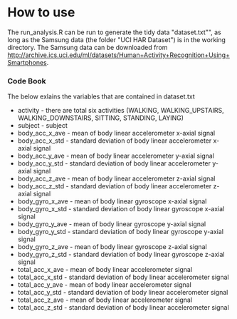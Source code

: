 How to use
===========

The run_analysis.R can be run to generate the tidy data "dataset.txt"", as long as the Samsung data (the folder "UCI HAR Dataset") is in the working directory. The Samsung data can be downloaded from http://archive.ics.uci.edu/ml/datasets/Human+Activity+Recognition+Using+Smartphones.

### Code Book

The below exlains the variables that are contained in dataset.txt 

* activity        - there are total six activities (WALKING, WALKING_UPSTAIRS, WALKING_DOWNSTAIRS, SITTING, STANDING, LAYING) 
* subject         - subject 
* body_acc_x_ave  - mean of body linear accelerometer x-axial signal 
* body_acc_x_std  - standard deviation of body linear accelerometer x-axial signal 
* body_acc_y_ave  - mean of body linear accelerometer y-axial signal 
* body_acc_y_std  - standard deviation of body linear accelerometer y-axial signal 
* body_acc_z_ave  - mean of body linear accelerometer z-axial signal 
* body_acc_z_std  - standard deviation of body linear accelerometer z-axial signal 
* body_gyro_x_ave - mean of body linear gyroscope x-axial signal 
* body_gyro_x_std - standard deviation of body linear gyroscope x-axial signal 
* body_gyro_y_ave - mean of body linear gyroscope y-axial signal 
* body_gyro_y_std - standard deviation of body linear gyroscope y-axial signal 
* body_gyro_z_ave - mean of body linear gyroscope z-axial signal 
* body_gyro_z_std - standard deviation of body linear gyroscope z-axial signal 
* total_acc_x_ave - mean of body linear accelerometer signal 
* total_acc_x_std - standard deviation of body linear accelerometer signal 
* total_acc_y_ave - mean of body linear accelerometer signal 
* total_acc_y_std - standard deviation of body linear accelerometer signal 
* total_acc_z_ave - mean of body linear accelerometer signal 
* total_acc_z_std - standard deviation of body linear accelerometer signal 
                  